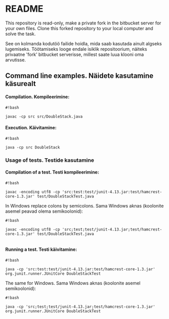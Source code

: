 # README #

This repository is read-only, make a private fork in the bitbucket server
for your own files. Clone this forked repository to your local computer and solve
the task.

See on kolmanda kodutöö failide hoidla, mida saab kasutada ainult algseks lugemiseks.
Töötamiseks looge endale isiklik repositoorium, näiteks privaatne 'fork' bitbucket serverisse, millest saate luua klooni oma arvutisse.

## Command line examples. Näidete kasutamine käsurealt ##
#### Compilation. Kompileerimine: ####

```
#!bash

javac -cp src src/DoubleStack.java
```

#### Execution. Käivitamine: ####

```
#!bash

java -cp src DoubleStack
```


### Usage of tests. Testide kasutamine ###
#### Compilation of a test. Testi kompileerimine: ####

```
#!bash

javac -encoding utf8 -cp 'src:test:test/junit-4.13.jar:test/hamcrest-core-1.3.jar' test/DoubleStackTest.java

```
In Windows replace colons by semicolons. Sama Windows aknas (koolonite asemel peavad olema semikoolonid):

```
#!bash

javac -encoding utf8 -cp 'src;test;test/junit-4.13.jar;test/hamcrest-core-1.3.jar' test/DoubleStackTest.java


```

#### Running a test. Testi käivitamine: ####

```
#!bash

java -cp 'src:test:test/junit-4.13.jar:test/hamcrest-core-1.3.jar' org.junit.runner.JUnitCore DoubleStackTest
```

The same for Windows. Sama Windows aknas (koolonite asemel semikoolonid):

```
#!bash

java -cp 'src;test;test/junit-4.13.jar;test/hamcrest-core-1.3.jar' org.junit.runner.JUnitCore DoubleStackTest
```
